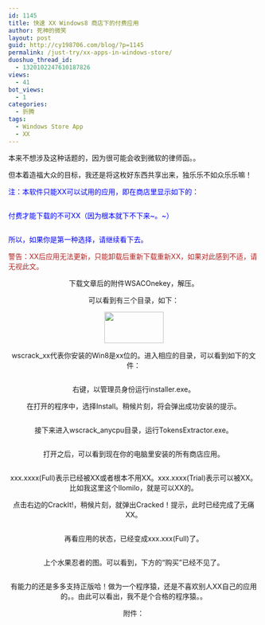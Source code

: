 ```yaml
---
id: 1145
title: 快速 XX Windows8 商店下的付费应用
author: 死神的微笑
layout: post
guid: http://cy198706.com/blog/?p=1145
permalink: /just-try/xx-apps-in-windows-store/
duoshuo_thread_id:
  - 1320102247610187826
views:
  - 41
bot_views:
  - 1
categories:
  - 折腾
tags:
  - Windows Store App
  - XX
---
```

本来不想涉及这种话题的，因为很可能会收到微软的律师函。。

但本着造福大众的目标，我还是将这枚好东西共享出来，独乐乐不如众乐乐嘛！

<span style="color:#0000ff;">注：本软件只能XX可以试用的应用，即在商店里显示如下的：</span>

<p style="text-align: center;">
  <img alt="" src="http://images.cy198706.com/Mess-Ups/trial.gif" />
</p>

<span style="color:#0000ff;">付费才能下载的不可XX（因为根本就下不下来~。~）</span>

<p style="text-align: center;">
  <img alt="" src="http://images.cy198706.com/Mess-Ups/pay.gif" />
</p>

<span style="color:#0000ff;">所以，如果你是第一种选择，请继续看下去。</span>

<span style="color:#b22222;">警告：XX后应用无法更新，只能卸载后重新下载重新XX，如果对此感到不适，请无视此文。</span>

<!--more-->

<p style="text-align: center;">
  下载文章后的附件WSACOnekey，解压。
</p>

<p style="text-align: center;">
  可以看到有三个目录，如下：
</p>

<p style="text-align: center;">
  <img alt="" src="http://images.cy198706.com/Mess-Ups/QQ20130411142154.png" style="width: 119px; height: 63px;" />
</p>

<p style="text-align: center;">
  wscrack_xx代表你安装的Win8是xx位的。进入相应的目录，可以看到如下的文件：
</p>

<p style="text-align: center;">
  <img alt="" src="http://images.cy198706.com/Mess-Ups/QQ20130411142240.jpg" />
</p>

<p style="text-align: center;">
  右键，以管理员身份运行installer.exe。
</p>

<p style="text-align: center;">
  在打开的程序中，选择Install。稍候片刻，将会弹出成功安装的提示。
</p>

<p style="text-align: center;">
  <img alt="" src="http://images.cy198706.com/Mess-Ups/QQ20130411142546.png" />
</p>

<p style="text-align: center;">
  接下来进入wscrack_anycpu目录，运行TokensExtractor.exe。
</p>

<p style="text-align: center;">
  <img alt="" src="http://images.cy198706.com/Mess-Ups/QQ20130411142605.png" />
</p>

<p style="text-align: center;">
  打开之后，可以看到现在你的电脑里安装的所有商店应用。
</p>

<p style="text-align: center;">
  <img alt="" src="http://images.cy198706.com/Mess-Ups/QQ20130411142924.png" />
</p>

<p style="text-align: center;">
  xxx.xxxx(Full)表示已经被XX或者根本不用XX。xxx.xxxx(Trial)表示可以被XX。比如我这里这个Ilomilo，就是可以XX的。
</p>

<p style="text-align: center;">
  点击右边的CrackIt!，稍候片刻，就弹出Cracked！提示，此时已经完成了无痛XX。
</p>

<p style="text-align: center;">
  <img alt="" src="http://images.cy198706.com/Mess-Ups/QQ20130411142958.png" />
</p>

<p style="text-align: center;">
  再看应用的状态，已经变成xxx.xxx(Full)了。
</p>

<p style="text-align: center;">
  <img alt="" src="http://images.cy198706.com/Mess-Ups/QQ20130411143029.png" />
</p>

<p style="text-align: center;">
  上个水果忍者的图。可以看到，下方的&ldquo;购买&rdquo;已经不见了。
</p>

<p style="text-align: center;">
  <img alt="" src="http://images.cy198706.com/Mess-Ups/FruitNinja-cracked.png" />
</p>

<p style="text-align: center;">
  有能力的还是多多支持正版哈！做为一个程序猿，还是不喜欢别人XX自己的应用的。。由此可以看出，我不是个合格的程序猿。。
</p>

<p style="text-align: center;">
  附件：<a href="http://pan.baidu.com/share/link?shareid=445987&uk=151049050" target="_blank"><img alt="" src="http://cy198706.com/blog/wp-content/uploads/2013/04/download.png" /></a>
</p>